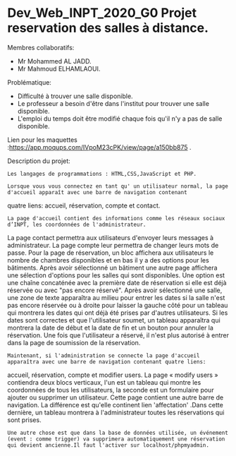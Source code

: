 # Dev_Web_INPT_2020_G0 Projet reservation des salles à distance.

Membres collaboratifs:

  - Mr Mohammed AL JADD.
  - Mr Mahmoud ELHAMLAOUI.

Problématique:
 
  - Difficulté à trouver une salle disponible.
  - Le professeur a besoin d'être dans l'institut pour trouver une salle disponible.
  - L'emploi du temps doit être modifié chaque fois qu'il n'y a pas de salle disponible.
  
Lien pour les maquettes :https://app.moqups.com/IVpoM23cPK/view/page/a150bb875 .
  
Description du projet:

    Les langages de programmations : HTML,CSS,JavaScript et PHP.

    Lorsque vous vous connectez en tant qu' un utilisateur normal, la page d'accueil apparaît avec une barre de navigation contenant 
quatre liens: accueil, réservation, compte et contact.
  
    La page d'accueil contient des informations comme les réseaux sociaux d’INPT, les coordonnées de l'administrateur.
La page contact permettra aux utilisateurs d'envoyer leurs messages à administrateur. La page compte leur permettra 
de changer leurs mots de passe. Pour  la page de réservation, un bloc affichera aux utilisateurs le nombre de chambres disponibles 
et en bas il y a des options pour les bâtiments. Après avoir sélectionné un bâtiment une autre page affichera une sélection d'options 
pour les salles qui sont disponibles. Une option est une chaîne concaténée avec la première date de réservation si elle est déjà réservée 
ou avec "pas encore réservé". Après avoir sélectionné une salle, une zone de texte  apparaîtra au milieu 
pour entrer les dates si la salle n'est pas encore réservée ou à droite pour laisser la gauche côté 
pour un tableau qui montrera les dates qui ont déjà été prises par d'autres utilisateurs. Si les dates sont correctes et que l'utilisateur soumet, un tableau apparaîtra qui montrera la date de début et la date de fin 
et un bouton pour annuler la réservation. Une fois que l'utilisateur a réservé, il n'est plus autorisé à entrer 
dans la page de soumission de la réservation. 

    Maintenant, si l'administration se connecte la page d'accueil apparaîtra avec une barre de navigation contenant quatre liens: 
accueil, réservation, compte et modifier users. La page «  modify users »  contiendra deux blocs verticaux, l'un est un tableau qui montre les coordonnées de tous les utilisateurs, 
la seconde est un formulaire pour ajouter ou supprimer un utilisateur. Cette  page contient une autre barre de navigation. 
La différence est qu'elle continent lien 'affectation' .Dans cette dernière, 
un tableau montrera à l'administrateur toutes les réservations qui sont prises. 
    
    Une autre chose est que dans la base de données utilisée, un événement (event : comme trigger) va supprimera automatiquement une réservation qui devient ancienne.Il faut l'activer sur localhost/phpmyadmin.

